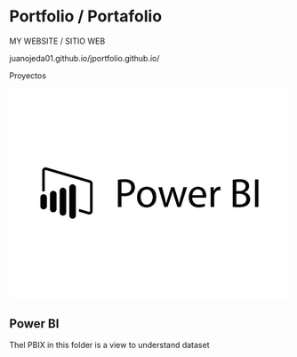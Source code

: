# Portfolio / Portafolio 

MY WEBSITE / SITIO WEB

juanojeda01.github.io/jportfolio.github.io/ 



Proyectos 

![Logo PBI](01.jpg)

## Power BI


Thel PBIX in this folder is a view to understand dataset





